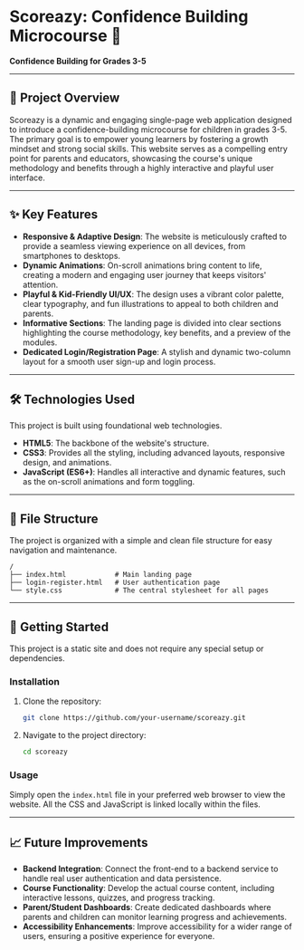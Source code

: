 # Scoreazy: Confidence Building Microcourse 🚀

**Confidence Building for Grades 3-5**

-----

## 📖 Project Overview

Scoreazy is a dynamic and engaging single-page web application designed to introduce a confidence-building microcourse for children in grades 3-5. The primary goal is to empower young learners by fostering a growth mindset and strong social skills. This website serves as a compelling entry point for parents and educators, showcasing the course's unique methodology and benefits through a highly interactive and playful user interface.

-----

## ✨ Key Features

  * **Responsive & Adaptive Design**: The website is meticulously crafted to provide a seamless viewing experience on all devices, from smartphones to desktops.
  * **Dynamic Animations**: On-scroll animations bring content to life, creating a modern and engaging user journey that keeps visitors' attention.
  * **Playful & Kid-Friendly UI/UX**: The design uses a vibrant color palette, clear typography, and fun illustrations to appeal to both children and parents.
  * **Informative Sections**: The landing page is divided into clear sections highlighting the course methodology, key benefits, and a preview of the modules.
  * **Dedicated Login/Registration Page**: A stylish and dynamic two-column layout for a smooth user sign-up and login process.

-----

## 🛠️ Technologies Used

This project is built using foundational web technologies.

  * **HTML5**: The backbone of the website's structure.
  * **CSS3**: Provides all the styling, including advanced layouts, responsive design, and animations.
  * **JavaScript (ES6+)**: Handles all interactive and dynamic features, such as the on-scroll animations and form toggling.

-----

## 📂 File Structure

The project is organized with a simple and clean file structure for easy navigation and maintenance.

```
/
├── index.html            # Main landing page
├── login-register.html   # User authentication page
└── style.css             # The central stylesheet for all pages
```

-----

## 🚀 Getting Started

This project is a static site and does not require any special setup or dependencies.

### Installation

1.  Clone the repository:

    ```bash
    git clone https://github.com/your-username/scoreazy.git
    ```

2.  Navigate to the project directory:

    ```bash
    cd scoreazy
    ```

### Usage

Simply open the `index.html` file in your preferred web browser to view the website. All the CSS and JavaScript is linked locally within the files.

-----

## 📈 Future Improvements

  * **Backend Integration**: Connect the front-end to a backend service to handle real user authentication and data persistence.
  * **Course Functionality**: Develop the actual course content, including interactive lessons, quizzes, and progress tracking.
  * **Parent/Student Dashboards**: Create dedicated dashboards where parents and children can monitor learning progress and achievements.
  * **Accessibility Enhancements**: Improve accessibility for a wider range of users, ensuring a positive experience for everyone.